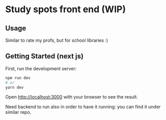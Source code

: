 # Study spots front end (WIP)

## Usage

Similar to rate my profs, but for school libraries :)

## Getting Started (next js)

First, run the development server:

```bash
npm run dev
# or
yarn dev
```

Open [http://localhost:3000](http://localhost:3000) with your browser to see the result.

Need backend to run also in order to have it running: you can find it under similar repo.